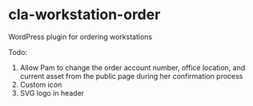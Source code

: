 # cla-workstation-order
WordPress plugin for ordering workstations

Todo:
1. Allow Pam to change the order account number, office location, and current asset from the public page during her confirmation process
2. Custom icon
3. SVG logo in header
